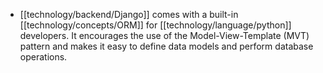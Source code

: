 - [[technology/backend/Django]] comes with a built-in [[technology/concepts/ORM]] for [[technology/language/python]] developers. It encourages the use of the Model-View-Template (MVT) pattern and makes it easy to define data models and perform database operations.